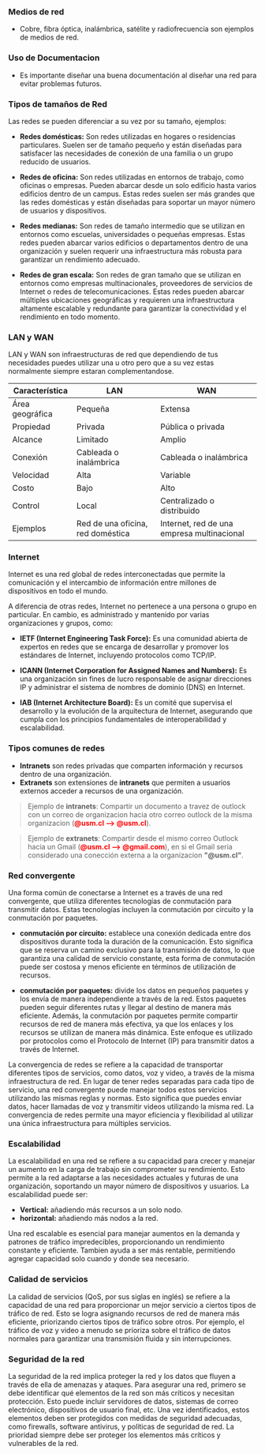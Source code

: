 ### Medios de red

- Cobre, fibra óptica, inalámbrica, satélite y radiofrecuencia son ejemplos de medios de red.

### Uso de Documentacion

- Es importante diseñar una buena documentación al diseñar una red para evitar problemas futuros.

### Tipos de tamaños de Red

Las redes se pueden diferenciar a su vez por su tamaño,
ejemplos:

- **Redes domésticas:** Son redes utilizadas en hogares o residencias particulares. Suelen ser de tamaño pequeño y están diseñadas para satisfacer las necesidades de conexión de una familia o un grupo reducido de usuarios.

- **Redes de oficina:** Son redes utilizadas en entornos de trabajo, como oficinas o empresas. Pueden abarcar desde un solo edificio hasta varios edificios dentro de un campus. Estas redes suelen ser más grandes que las redes domésticas y están diseñadas para soportar un mayor número de usuarios y dispositivos.

- **Redes medianas:** Son redes de tamaño intermedio que se utilizan en entornos como escuelas, universidades o pequeñas empresas. Estas redes pueden abarcar varios edificios o departamentos dentro de una organización y suelen requerir una infraestructura más robusta para garantizar un rendimiento adecuado.

- **Redes de gran escala:** Son redes de gran tamaño que se utilizan en entornos como empresas multinacionales, proveedores de servicios de Internet o redes de telecomunicaciones. Estas redes pueden abarcar múltiples ubicaciones geográficas y requieren una infraestructura altamente escalable y redundante para garantizar la conectividad y el rendimiento en todo momento.

### LAN y WAN

LAN y WAN son infraestructuras de red que dependiendo de tus necesidades puedes utilizar una u otro pero que a su vez estas normalmente siempre estaran complementandose.

| Característica    | LAN | WAN |
| ---               | --- | --- |
| Área geográfica   | Pequeña | Extensa |
| Propiedad         | Privada | Pública o privada |
| Alcance           | Limitado              | Amplio |
| Conexión          | Cableada o inalámbrica | Cableada o inalámbrica |
| Velocidad         | Alta                   | Variable |
| Costo             | Bajo                   | Alto |
| Control           | Local                  | Centralizado o distribuido |
| Ejemplos          | Red de una oficina, red doméstica | Internet, red de una empresa multinacional |

### Internet

Internet es una red global de redes interconectadas que permite la comunicación y el intercambio de información entre millones de dispositivos en todo el mundo.

A diferencia de otras redes, Internet no pertenece a una persona o grupo en particular. En cambio, es administrado y mantenido por varias organizaciones y grupos, como:

- **IETF (Internet Engineering Task Force):** Es una comunidad abierta de expertos en redes que se encarga de desarrollar y promover los estándares de Internet, incluyendo protocolos como TCP/IP.

- **ICANN (Internet Corporation for Assigned Names and Numbers):** Es una organización sin fines de lucro responsable de asignar direcciones IP y administrar el sistema de nombres de dominio (DNS) en Internet.

- **IAB (Internet Architecture Board):** Es un comité que supervisa el desarrollo y la evolución de la arquitectura de Internet, asegurando que cumpla con los principios fundamentales de interoperabilidad y escalabilidad.

### Tipos comunes de redes

- **Intranets** son redes privadas que comparten información y recursos dentro de una organización.
- **Extranets** son extensiones de **intranets** que permiten a usuarios externos acceder a recursos de una organización.

> Ejemplo de **intranets**: Compartir un documento a travez de outlock con un correo de organizacion hacia otro correo outlock de la misma organizacion (<span style="color:red" >**@usm.cl --> @usm.cl**</span>).

> Ejemplo de **extranets**: Compartir desde el mismo correo Outlock hacia un Gmail (<span style="color:red">**@usm.cl --> @gmail.com**</span>), en si el Gmail seria considerado una conección externa a la organizacion **"@usm.cl"**.

### Red convergente

Una forma común de conectarse a Internet es a través de una red convergente, que utiliza diferentes tecnologías de conmutación para transmitir datos. Estas tecnologías incluyen la conmutación por circuito y la conmutación por paquetes.

- **conmutación por circuito:** establece una conexión dedicada entre dos dispositivos durante toda la duración de la comunicación. Esto significa que se reserva un camino exclusivo para la transmisión de datos, lo que garantiza una calidad de servicio constante, esta forma de conmutación puede ser costosa y menos eficiente en términos de utilización de recursos.

- **conmutación por paquetes:** divide los datos en pequeños paquetes y los envía de manera independiente a través de la red. Estos paquetes pueden seguir diferentes rutas y llegar al destino de manera más eficiente. Además, la conmutación por paquetes permite compartir recursos de red de manera más efectiva, ya que los enlaces y los recursos se utilizan de manera más dinámica. Este enfoque es utilizado por protocolos como el Protocolo de Internet (IP) para transmitir datos a través de Internet.

La convergencia de redes se refiere a la capacidad de transportar diferentes tipos de servicios, como datos, voz y video, a través de la misma infraestructura de red. En lugar de tener redes separadas para cada tipo de servicio, una red convergente puede manejar todos estos servicios utilizando las mismas reglas y normas. Esto significa que puedes enviar datos, hacer llamadas de voz y transmitir videos utilizando la misma red. La convergencia de redes permite una mayor eficiencia y flexibilidad al utilizar una única infraestructura para múltiples servicios.

### Escalabilidad

La escalabilidad en una red se refiere a su capacidad para crecer y manejar un aumento en la carga de trabajo sin comprometer su rendimiento. Esto permite a la red adaptarse a las necesidades actuales y futuras de una organización, soportando un mayor número de dispositivos y usuarios. La escalabilidad puede ser: 

- **Vertical:** añadiendo más recursos a un solo nodo.
- **horizontal:** añadiendo más nodos a la red. 

Una red escalable es esencial para manejar aumentos en la demanda y patrones de tráfico impredecibles, proporcionando un rendimiento constante y eficiente. Tambien ayuda a ser más rentable, permitiendo agregar capacidad solo cuando y donde sea necesario.

### Calidad de servicios

La calidad de servicios (QoS, por sus siglas en inglés) se refiere a la capacidad de una red para proporcionar un mejor servicio a ciertos tipos de tráfico de red. Esto se logra asignando recursos de red de manera más eficiente, priorizando ciertos tipos de tráfico sobre otros. Por ejemplo, el tráfico de voz y video a menudo se prioriza sobre el tráfico de datos normales para garantizar una transmisión fluida y sin interrupciones.

### Seguridad de la red

La seguridad de la red implica proteger la red y los datos que fluyen a través de ella de amenazas y ataques. Para asegurar una red, primero se debe identificar qué elementos de la red son más críticos y necesitan protección. Esto puede incluir servidores de datos, sistemas de correo electrónico, dispositivos de usuario final, etc. Una vez identificados, estos elementos deben ser protegidos con medidas de seguridad adecuadas, como firewalls, software antivirus, y políticas de seguridad de red. La prioridad siempre debe ser proteger los elementos más críticos y vulnerables de la red.

